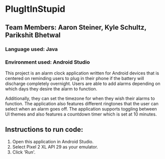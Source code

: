 # PlugItInStupid
## Team Members: Aaron Steiner, Kyle Schultz, Parikshit Bhetwal
### Language used: Java 
### Environment used: Android Studio 

This project is an alarm clock application written for Android devices that is centered
on reminding users to plug in their phone if the battery will discharge completely overnight. 
Users are able to add alarms depending on which days they desire the alarm to function. 

Additionally, they can set the timezone for when they wish their alarms to function. 
The application also features different ringtones that the user can select when an alarm goes off. 
The application supports toggling between UI themes and also features a countdown timer which is set at 10 minutes. 

## Instructions to run code:
1) Open this application in Android Studio. 
2) Select Pixel 2 XL API 29 as your emulator. 
3) Click 'Run'. 
